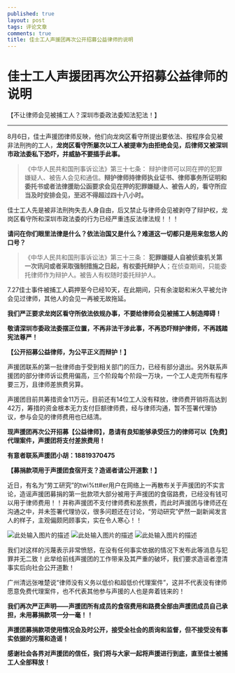 ```yaml
---
published: true
layout: post
tags: 评论文章
comments: true
title: 佳士工人声援团再次公开招募公益律师的说明
---
```

# 佳士工人声援团再次公开招募公益律师的说明
【不让律师会见被捕工人？深圳市委政法委知法犯法！】

---

8月6日，佳士声援团律师反映，他们向龙岗区看守所提出要依法、按程序会见被非法刑拘的工人，**龙岗区看守所屡次以工人被提审为由拒绝会见，后律师又被深圳市政法委私下恐吓，并威胁不要插手此事。**

> 《中华人民共和国刑事诉讼法》第三十七条：
辩护律师可以同在押的犯罪嫌疑人、被告人会见和通信。**辩护律师持律师执业证书、律师事务所证明和委托书或者法律援助公函要求会见在押的犯罪嫌疑人、被告人的，看守所应当及时安排会见，至迟不得超过四十八小时。**

佳士工人先是被非法刑拘失去人身自由，后又禁止与律师会见被剥夺了辩护权，龙岗区看守所和深圳市政法委的行为已经严重违反法律法规！！！

**请问在你们眼里法律是什么？依法治国又是什么？难道这一切都只是用来忽悠人的口号？**

> 《中华人民共和国刑事诉讼法》第三十三条：
> **犯罪嫌疑人自被侦查机关第一次讯问或者采取强制措施之日起，有权委托辩护人**；在侦查期间，只能委托律师作为辩护人。被告人有权随时委托辩护人。

7.27佳士事件被捕工人羁押至今已经10天，在此期间，只有余浚聪和米久平被允许会见过律师，其他人的会见一再被无故拖延。

**我们严正要求龙岗区看守所依法依规办事，不要给律师会见被捕工人制造障碍！**

**敬请深圳市委政法委摆正位置，不再非法干涉此事，不再恐吓辩护律师，不再践踏宪法尊严！**

**【公开招募公益律师，为公平正义而辩护！】** 

声援团联系的第一批律师由于受到相关部门的压力，已经有部分退出。另外联系声援团的部分律师诉讼费用偏高，三个阶段每个阶段一万块，一个工人走完所有程序要三万，且律师差旅费另算。

声援团目前共筹措资金11万元，目前还有14位工人没有释放，律师费开销将高达到42万，筹措的资金根本无力支付巨额律师费，经与律师沟通，暂不签署代理协议，参与会见的律师费用也已结清。

**现声援团再次公开招募【公益律师】，恳请有良知能够承受压力的律师可以【免费】代理案件，声援团将支付差旅费用！**

**有意者联系声援团小胡：18819370475**

**【募捐款项用于声援团食宿开支？造谣者请公开道歉！】**

近日，有名为“劳工研究”的twi%tt#er用户在网络上一再散布关于声援团的不实言论，造谣声援团募捐的第一批款项大部分被用于声援团的食宿路费，已经没有钱可以用于律师费用！！并称声援团不支付律师费和差旅费，而此时声援团与律师还在沟通之中，并未签署代理协议，很多问题还在讨论，“劳动研究”俨然一副新闻发言人的样子，主观偏颇罔顾事实，实在令人寒心！！

![此处输入图片的描述][1]
![此处输入图片的描述][2]
![此处输入图片的描述][3]

我们对这样的污蔑表示非常愤怒，在没有任何事实依据的情况下发布此等消息与犯罪并无二致！此举给前线声援团的工作带来及其严重的破坏，我们要求造谣者澄清事实后向社会公开道歉！

广州清远张唯楚说“律师没有义务以低价和超低价代理案件”，这并不代表没有律师愿意免费代理案件，也不代表其他参与声援的人也是奔着钱来的！

**我们再次严正声明——声援团所有成员的食宿费用和路费全部由声援团成员自己承担，未用募捐款项一分一毫！！**

**声援团募捐款项使用情况会及时公开，接受全社会的质询和监督，但不接受没有事实依据的污蔑和造谣！**

**感谢社会各界对声援团的信任，我们将与大家一起将声援进行到底，直至佳士被捕工人全部释放！**


  [1]: http://wx4.sinaimg.cn/mw690/0060lm7Tly1fu1dsurcpgj30bn0ktn3t.jpg
  [2]: http://wx1.sinaimg.cn/mw690/0060lm7Tly1fu1dv91nutj30c10lfwkl.jpg
  [3]: http://wx1.sinaimg.cn/mw690/0060lm7Tly1fu1dw9nztaj30bv0l6ag2.jpg
